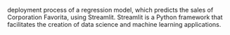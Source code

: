 deployment process of a regression model, which predicts the sales of Corporation Favorita, using Streamlit. Streamlit is a Python framework that facilitates the creation of data science and machine learning applications.   
